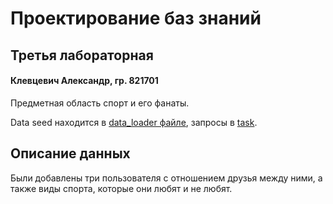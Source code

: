 # Проектирование баз знаний
## Третья лабораторная
#### Клевцевич Александр, гр. 821701

Предметная область спорт и его фанаты.

Data seed находится в [data_loader файле](data_loader.cyp), запросы в [task](task.cyp).

## Описание данных
Были добавлены три пользователя с отношением друзья между ними, а также виды спорта, которые они любят и не любят.
